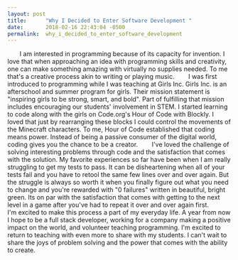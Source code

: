 ```yaml
---
layout: post
title:      "Why I Decided to Enter Software Development "
date:       2018-02-16 22:43:04 -0500
permalink:  why_i_decided_to_enter_software_development
---
```



&nbsp;&nbsp;&nbsp;&nbsp;&nbsp;&nbsp; I am interested in programming because of its capacity for invention. I love that when approaching an idea with programming skills and creativity, one can make something amazing with virtually no supplies needed. To me that's a creative process akin to writing or playing music. 
&nbsp;&nbsp;&nbsp;&nbsp;&nbsp;&nbsp; I was first introduced to programming while I was teaching at Girls Inc. Girls Inc. is an afterschool and summer program for girls. Their mission statement is "inspiring girls to be strong, smart, and bold". Part of fulfilling that mission includes encouraging our students' involvement in STEM. I started learning to code along with the girls on Code.org's Hour of Code with Blockly. I loved that just by rearranging these blocks I could control the movements of the Minecraft characters. To me, Hour of Code established that coding means power. Instead of being a passive consumer of the digital world, coding gives you the chance to be a creator. 
&nbsp;&nbsp;&nbsp;&nbsp;&nbsp;&nbsp; I've loved the challenge of solving interesting problems through code and the satisfaction that comes with the solution. My favorite experiences so far have been when I am really struggling to get my tests to pass. It can be disheartening when all of your tests fail and you have to retool the same few lines over and over again. But the struggle is always so worth it when you finally figure out what you need to change and you're rewarded with "0 failures" written in beautiful, bright green. Its on par with the satisfaction that comes with getting to the next level in a game after you've had to repeat it over and over again first.
&nbsp;&nbsp;&nbsp;&nbsp;&nbsp;&nbsp; I'm excited to make this process a part of my everyday life. A year from now I hope to be a full stack developer, working for a company making a positive impact on the world, and volunteer teaching programming. I'm excited to return to teaching with even more to share with my students. I can't wait to share the joys of problem solving and the power that comes with the ability to create.


